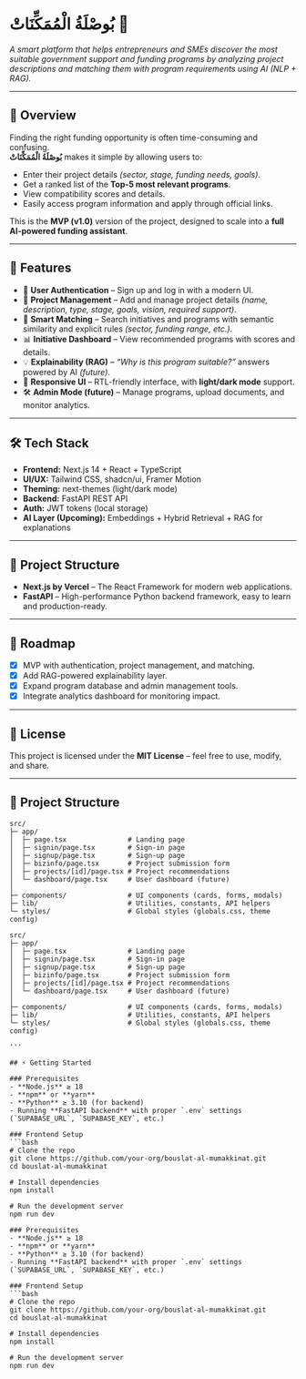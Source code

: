 # بُوصْلَةُ الْمُمَكِّنَاتْ 🧭  
*A smart platform that helps entrepreneurs and SMEs discover the most suitable government support and funding programs by analyzing project descriptions and matching them with program requirements using AI (NLP + RAG).*

---

## 📖 Overview
Finding the right funding opportunity is often time-consuming and confusing.  
**بُوصْلَةُ الْمُمَكِّنَاتْ** makes it simple by allowing users to:

- Enter their project details *(sector, stage, funding needs, goals)*.  
- Get a ranked list of the **Top-5 most relevant programs**.  
- View compatibility scores and details.  
- Easily access program information and apply through official links.  

This is the **MVP (v1.0)** version of the project, designed to scale into a **full AI-powered funding assistant**.  

---

## 🚀 Features
- 🔐 **User Authentication** – Sign up and log in with a modern UI.  
- 📂 **Project Management** – Add and manage project details *(name, description, type, stage, goals, vision, required support)*.  
- 🤖 **Smart Matching** – Search initiatives and programs with semantic similarity and explicit rules *(sector, funding range, etc.)*.  
- 📊 **Initiative Dashboard** – View recommended programs with scores and details.  
- 💡 **Explainability (RAG)** – *“Why is this program suitable?”* answers powered by AI *(future)*.  
- 🎨 **Responsive UI** – RTL-friendly interface, with **light/dark mode** support.  
- 🛠️ **Admin Mode (future)** – Manage programs, upload documents, and monitor analytics.  

---

## 🛠️ Tech Stack
- **Frontend:** Next.js 14 + React + TypeScript  
- **UI/UX:** Tailwind CSS, shadcn/ui, Framer Motion  
- **Theming:** next-themes (light/dark mode)  
- **Backend:** FastAPI REST API  
- **Auth:** JWT tokens (local storage)  
- **AI Layer (Upcoming):** Embeddings + Hybrid Retrieval + RAG for explanations  

---

## 📂 Project Structure
- **Next.js by Vercel** – The React Framework for modern web applications.  
- **FastAPI** – High-performance Python backend framework, easy to learn and production-ready.  

---

## 📌 Roadmap
- [x] MVP with authentication, project management, and matching.  
- [x] Add RAG-powered explainability layer.  
- [x] Expand program database and admin management tools.  
- [x] Integrate analytics dashboard for monitoring impact.  

---

## 📜 License
This project is licensed under the **MIT License** – feel free to use, modify, and share.  

---
## 📂 Project Structure

```plaintext
src/
├─ app/
│  ├─ page.tsx               # Landing page
│  ├─ signin/page.tsx        # Sign-in page
│  ├─ signup/page.tsx        # Sign-up page
│  ├─ bizinfo/page.tsx       # Project submission form
│  ├─ projects/[id]/page.tsx # Project recommendations
│  └─ dashboard/page.tsx     # User dashboard (future)
│
├─ components/               # UI components (cards, forms, modals)
├─ lib/                      # Utilities, constants, API helpers
└─ styles/                   # Global styles (globals.css, theme config)

src/
├─ app/
│  ├─ page.tsx               # Landing page
│  ├─ signin/page.tsx        # Sign-in page
│  ├─ signup/page.tsx        # Sign-up page
│  ├─ bizinfo/page.tsx       # Project submission form
│  ├─ projects/[id]/page.tsx # Project recommendations
│  └─ dashboard/page.tsx     # User dashboard (future)
│
├─ components/               # UI components (cards, forms, modals)
├─ lib/                      # Utilities, constants, API helpers
└─ styles/                   # Global styles (globals.css, theme config)

'''

## ⚡ Getting Started

### Prerequisites
- **Node.js** ≥ 18  
- **npm** or **yarn**  
- **Python** ≥ 3.10 (for backend)  
- Running **FastAPI backend** with proper `.env` settings (`SUPABASE_URL`, `SUPABASE_KEY`, etc.)

### Frontend Setup
```bash
# Clone the repo
git clone https://github.com/your-org/bouslat-al-mumakkinat.git
cd bouslat-al-mumakkinat

# Install dependencies
npm install

# Run the development server
npm run dev

### Prerequisites
- **Node.js** ≥ 18  
- **npm** or **yarn**  
- **Python** ≥ 3.10 (for backend)  
- Running **FastAPI backend** with proper `.env` settings (`SUPABASE_URL`, `SUPABASE_KEY`, etc.)

### Frontend Setup
```bash
# Clone the repo
git clone https://github.com/your-org/bouslat-al-mumakkinat.git
cd bouslat-al-mumakkinat

# Install dependencies
npm install

# Run the development server
npm run dev
